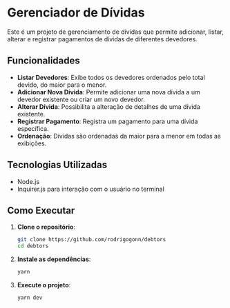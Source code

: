 # Gerenciador de Dívidas

Este é um projeto de gerenciamento de dívidas que permite adicionar, listar, alterar e registrar pagamentos de dívidas de diferentes devedores.

## Funcionalidades

- **Listar Devedores**: Exibe todos os devedores ordenados pelo total devido, do maior para o menor.
- **Adicionar Nova Dívida**: Permite adicionar uma nova dívida a um devedor existente ou criar um novo devedor.
- **Alterar Dívida**: Possibilita a alteração de detalhes de uma dívida existente.
- **Registrar Pagamento**: Registra um pagamento para uma dívida específica.
- **Ordenação**: Dívidas são ordenadas da maior para a menor em todas as exibições.

## Tecnologias Utilizadas

- Node.js
- Inquirer.js para interação com o usuário no terminal

## Como Executar

1. **Clone o repositório**:

   ```bash
   git clone https://github.com/rodrigogonn/debtors
   cd debtors
   ```

2. **Instale as dependências**:

   ```bash
   yarn
   ```

3. **Execute o projeto**:
   ```bash
   yarn dev
   ```
